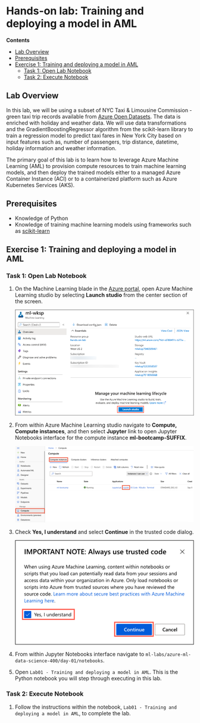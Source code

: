 # Hands-on lab: Training and deploying a model in AML

**Contents**

<!-- TOC -->

- [Lab Overview](#lab-overview)
- [Prerequisites](#prerequisites)
- [Exercise 1: Training and deploying a model in AML](#exercise-1-training-and-deploying-a-model-in-aml)
   - [Task 1: Open Lab Notebook](#task-1-open-lab-notebook)
   - [Task 2: Execute Notebook](#task-2-execute-notebook)

## Lab Overview

In this lab, we will be using a subset of NYC Taxi & Limousine Commission - green taxi trip records available from [Azure Open Datasets](https://azure.microsoft.com/en-us/services/open-datasets/). The data is enriched with holiday and weather data. We will use data transformations and the GradientBoostingRegressor algorithm from the scikit-learn library to train a regression model to predict taxi fares in New York City based on input features such as, number of passengers, trip distance, datetime, holiday information and weather information.

The primary goal of this lab is to learn how to leverage Azure Machine Learning (AML) to provision compute resources to train machine learning models, and then deploy the trained models either to a managed Azure Container Instance (ACI) or to a containerized platform such as Azure Kubernetes Services (AKS).

## Prerequisites

- Knowledge of Python
- Knowledge of training machine learning models using frameworks such as [scikit-learn](https://scikit-learn.org/)

## Exercise 1: Training and deploying a model in AML

### Task 1: Open Lab Notebook

1. On the Machine Learning blade in the [Azure portal](https://portal.azure.com/), open Azure Machine Learning studio by selecting **Launch studio** from the center section of the screen.

   ![The Launch studio button is highlighted on the Machine Learning blade.](media/machine-learning-launch-studio.png "Launch Azure Machine Learning studio")

1. From within Azure Machine Learning studio navigate to **Compute, Compute instances**, and then select **Jupyter** link to open Jupyter Notebooks interface for the compute instance **ml-bootcamp-SUFFIX**.

   ![The Jupyter link is highlighted next to the ml-bootcamp-SUFFIX compute instance.](media/ml-workspace-compute-instances.png "Compute instances")

1. Check **Yes, I understand** and select **Continue** in the trusted code dialog.

   ![In the Always use trusted code dialog, Yes, I understand is checked, and the continue button is highlighted.](media/trusted-code-dialog.png "Always use trusted code")

1. From within Jupyter Notebooks interface navigate to `ml-labs/azure-ml-data-science-400/day-01/notebooks`.

1. Open `Lab01 - Training and deploying a model in AML`. This is the Python notebook you will step through executing in this lab.

### Task 2: Execute Notebook

1. Follow the instructions within the notebook, `Lab01 - Training and deploying a model in AML`, to complete the lab.
